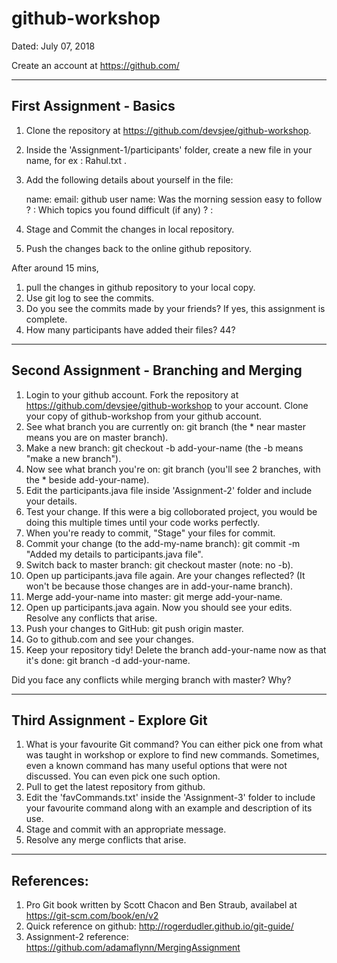 # github-workshop
Dated: July 07, 2018

Create an account at https://github.com/

--------------------------
First Assignment - Basics
--------------------------

1. Clone the repository at https://github.com/devsjee/github-workshop.
2. Inside the 'Assignment-1/participants' folder, create a new file in your name, for ex : Rahul.txt .
3. Add the following details about yourself in the file: 

    name: 
    email:
    github user name:
    Was the morning session easy to follow ? :
    Which topics you found difficult (if any) ? :
   
 4. Stage and Commit the changes in local repository.
 5. Push the changes back to the online github repository.
 
 After around 15 mins,
 1. pull the changes in github repository to your local copy.
 2. Use git log to see the commits.
 3. Do you see the commits made by your friends?  If yes, this assignment is complete.
 4. How many participants have added their files? 44?
 
 
------------------------------------------
Second Assignment - Branching and Merging
------------------------------------------

1. Login to your github account. Fork the repository at https://github.com/devsjee/github-workshop to your account. Clone your copy of github-workshop from your github account.
2. See what branch you are currently on: git branch (the * near master means you are on master branch).
3. Make a new branch: git checkout -b add-your-name (the -b means "make a new branch").
4. Now see what branch you're on: git branch (you'll see 2 branches, with the * beside add-your-name).
5. Edit the participants.java file inside 'Assignment-2' folder and include your details.
6. Test your change. If this were a big colloborated project, you would be doing this multiple times until your code works perfectly.
7. When you're ready to commit, "Stage" your files for commit.
8. Commit your change (to the add-my-name branch): git commit -m "Added my details to participants.java file".
9. Switch back to master branch: git checkout master (note: no -b).
10. Open up participants.java file again. Are your changes reflected?
         (It won't be because those changes are in add-your-name branch).
11. Merge add-your-name into master: git merge add-your-name.
12. Open up participants.java again. Now you should see your edits. Resolve any conflicts that arise.
13. Push your changes to GitHub: git push origin master.
14. Go to github.com and see your changes.
15. Keep your repository tidy! Delete the branch add-your-name now as that it's done: git branch -d add-your-name.

Did you face any conflicts while merging branch with master? Why?



-------------------------------
Third Assignment - Explore Git
------------------------------

1. What is your favourite Git command? You can either pick one from what was taught in workshop or explore to find new commands. 
   Sometimes, even a known command has many useful options that were not discussed. You can even pick one such option.
2. Pull to get the latest repository from github.
3. Edit the 'favCommands.txt' inside the 'Assignment-3' folder to include your favourite command along with an example and description of its use.
4. Stage and commit with an appropriate message.
5. Resolve any merge conflicts that arise.


--------------
References:
--------------
1. Pro Git book written by Scott Chacon and Ben Straub, availabel at https://git-scm.com/book/en/v2
2. Quick reference on github: http://rogerdudler.github.io/git-guide/
3. Assignment-2 reference: https://github.com/adamaflynn/MergingAssignment
                

